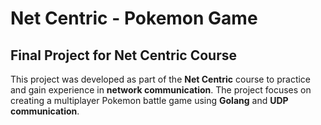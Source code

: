 # Net Centric - Pokemon Game

## Final Project for Net Centric Course

This project was developed as part of the **Net Centric** course to practice and gain experience in **network communication**. The project focuses on creating a multiplayer Pokemon battle game using **Golang** and **UDP communication**.
